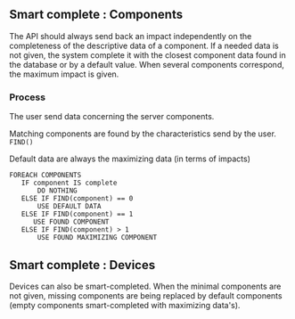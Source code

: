 ## Smart complete : Components

The API should always send back an impact independently on the completeness of the descriptive data of a component.
If a needed data is not given, the system complete it with the closest component data found in the database or by a default value. 
When several components correspond, the maximum impact is given.


### Process

The user send data concerning the server components.

Matching components are found by the characteristics send by the user. ```FIND()```

Default data are always the maximizing data (in terms of impacts)


```
FOREACH COMPONENTS
   IF component IS complete
       DO NOTHING
   ELSE IF FIND(component) == 0
       USE DEFAULT DATA 
   ELSE IF FIND(component) == 1
      USE FOUND COMPONENT
   ELSE IF FIND(component) > 1
       USE FOUND MAXIMIZING COMPONENT
```

## Smart complete : Devices

Devices can also be smart-completed. When the minimal components are not given, missing components are being replaced by default components (empty components smart-completed with maximizing data's).
